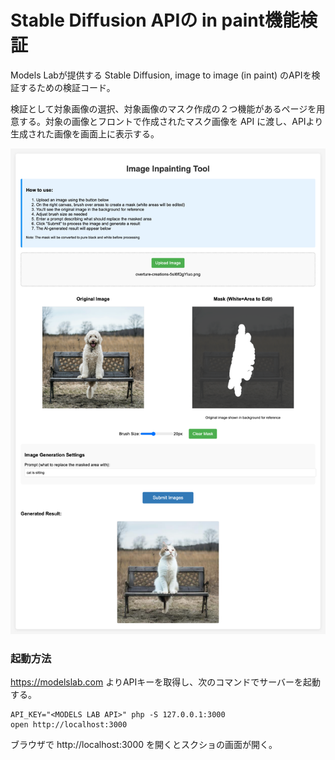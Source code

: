 # Stable Diffusion APIの in paint機能検証

Models Labが提供する Stable Diffusion, image to image (in paint) のAPIを検証するための検証コード。

検証として対象画像の選択、対象画像のマスク作成の２つ機能があるページを用意する。対象の画像とフロントで作成されたマスク画像を API に渡し、APIより生成された画像を画面上に表示する。

<img src="screenshot.png">


### 起動方法

https://modelslab.com よりAPIキーを取得し、次のコマンドでサーバーを起動する。

```
API_KEY="<MODELS LAB API>" php -S 127.0.0.1:3000
open http://localhost:3000
```

ブラウザで http://localhost:3000 を開くとスクショの画面が開く。
